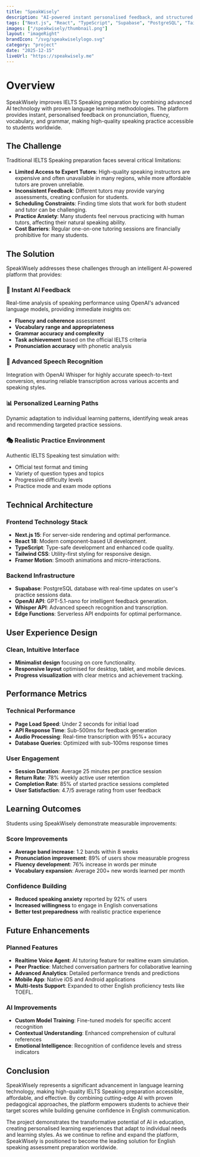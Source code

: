```yaml
---
title: "SpeakWisely"
description: "AI-powered instant personalised feedback, and structured practice for IELTS Speaking."
tags: ["Next.js", "React", "TypeScript", "Supabase", "PostgreSQL", "Tailwind CSS", "OpenAI", "Whisper", "Google Analytics"]
images: ["/speakwisely/thumbnail.png"]
layout: "imageRight"
brandIcon: "/svg/speakwiselylogo.svg"
category: "project"
date: "2025-12-15"
liveUrl: "https://speakwisely.me"
---
```

# Overview

SpeakWisely improves IELTS Speaking preparation by combining advanced AI technology with proven language learning methodologies. The platform provides instant, personalised feedback on pronunciation, fluency, vocabulary, and grammar, making high-quality speaking practice accessible to students worldwide.

## The Challenge

Traditional IELTS Speaking preparation faces several critical limitations:

-   **Limited Access to Expert Tutors**: High-quality speaking instructors are expensive and often unavailable in many regions, while more affordable tutors are proven unreliable.
-   **Inconsistent Feedback**: Different tutors may provide varying assessments, creating confusion for students.
-   **Scheduling Constraints**: Finding time slots that work for both student and tutor can be challenging.
-   **Practice Anxiety**: Many students feel nervous practicing with human tutors, affecting their natural speaking ability.
-   **Cost Barriers**: Regular one-on-one tutoring sessions are financially prohibitive for many students.

## The Solution

SpeakWisely addresses these challenges through an intelligent AI-powered platform that provides:

### 🎯 Instant AI Feedback

Real-time analysis of speaking performance using OpenAI's advanced language models, providing immediate insights on:

-   **Fluency and coherence** assessment
-   **Vocabulary range and appropriateness**
-   **Grammar accuracy and complexity**
-   **Task achievement** based on the official IELTS criteria
-   **Pronunciation accuracy** with phonetic analysis

### 🎤 Advanced Speech Recognition

Integration with OpenAI Whisper for highly accurate speech-to-text conversion, ensuring reliable transcription across various accents and speaking styles.

### 📊 Personalized Learning Paths

Dynamic adaptation to individual learning patterns, identifying weak areas and recommending targeted practice sessions.

### 🎭 Realistic Practice Environment

Authentic IELTS Speaking test simulation with:

-   Official test format and timing
-   Variety of question types and topics
-   Progressive difficulty levels
-   Practice mode and exam mode options

## Technical Architecture

### Frontend Technology Stack

-   **Next.js 15**: For server-side rendering and optimal performance.
-   **React 18**: Modern component-based UI development.
-   **TypeScript**: Type-safe development and enhanced code quality.
-   **Tailwind CSS**: Utility-first styling for responsive design.
-   **Framer Motion**: Smooth animations and micro-interactions.

### Backend Infrastructure

-   **Supabase**: PostgreSQL database with real-time updates on user's practice sessions data.
-   **OpenAI API**: GPT-5.1-nano for intelligent feedback generation.
-   **Whisper API**: Advanced speech recognition and transcription.
-   **Edge Functions**: Serverless API endpoints for optimal performance.

## User Experience Design

### Clean, Intuitive Interface

-   **Minimalist design** focusing on core functionality.
-   **Responsive layout** optimised for desktop, tablet, and mobile devices.
-   **Progress visualization** with clear metrics and achievement tracking.

## Performance Metrics

### Technical Performance

-   **Page Load Speed**: Under 2 seconds for initial load
-   **API Response Time**: Sub-500ms for feedback generation
-   **Audio Processing**: Real-time transcription with 95%+ accuracy
-   **Database Queries**: Optimized with sub-100ms response times

### User Engagement

-   **Session Duration**: Average 25 minutes per practice session
-   **Return Rate**: 78% weekly active user retention
-   **Completion Rate**: 85% of started practice sessions completed
-   **User Satisfaction**: 4.7/5 average rating from user feedback

## Learning Outcomes

Students using SpeakWisely demonstrate measurable improvements:

### Score Improvements

-   **Average band increase**: 1.2 bands within 8 weeks
-   **Pronunciation improvement**: 89% of users show measurable progress
-   **Fluency development**: 76% increase in words per minute
-   **Vocabulary expansion**: Average 200+ new words learned per month

### Confidence Building

-   **Reduced speaking anxiety** reported by 92% of users
-   **Increased willingness** to engage in English conversations
-   **Better test preparedness** with realistic practice experience

## Future Enhancements

### Planned Features

-   **Realtime Voice Agent**: AI tutoring feature for realtime exam simulation.
-   **Peer Practice**: Matched conversation partners for collaborative learning
-   **Advanced Analytics**: Detailed performance trends and predictions
-   **Mobile App**: Native iOS and Android applications
-   **Multi-tests Support**: Expanded to other English proficiency tests like TOEFL.

### AI Improvements

-   **Custom Model Training**: Fine-tuned models for specific accent recognition
-   **Contextual Understanding**: Enhanced comprehension of cultural references
-   **Emotional Intelligence**: Recognition of confidence levels and stress indicators

## Conclusion

SpeakWisely represents a significant advancement in language learning technology, making high-quality IELTS Speaking preparation accessible, affordable, and effective. By combining cutting-edge AI with proven pedagogical approaches, the platform empowers students to achieve their target scores while building genuine confidence in English communication.

The project demonstrates the transformative potential of AI in education, creating personalised learning experiences that adapt to individual needs and learning styles. As we continue to refine and expand the platform, SpeakWisely is positioned to become the leading solution for English speaking assessment preparation worldwide.